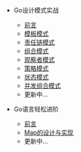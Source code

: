 * Go设计模式实战

  * [前言](patterns/)
  * [模板模式](patterns/template)
  * [责任链模式](patterns/responsiblity)
  * [组合模式](patterns/component)
  * [观察者模式](patterns/observor)
  * [策略模式](patterns/strategy)
  * [状态模式](patterns/state)
  * [并发组合模式](patterns/concurrency-component)
  * 更新中...

* Go语言轻松进阶
  * [前言](kernal/)
  * [Map的设计与实现](kernal/map)
  * 更新中...